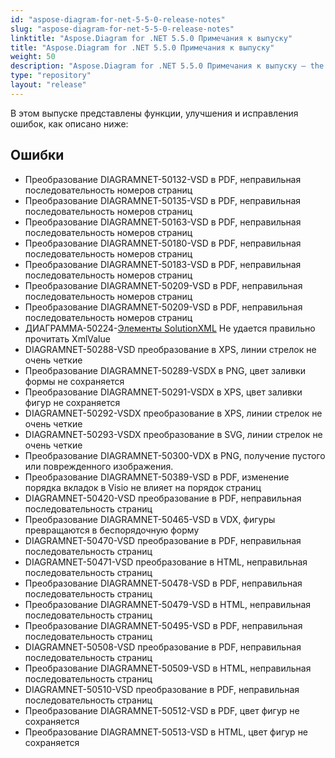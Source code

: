```yaml
---
id: "aspose-diagram-for-net-5-5-0-release-notes"
slug: "aspose-diagram-for-net-5-5-0-release-notes"
linktitle: "Aspose.Diagram for .NET 5.5.0 Примечания к выпуску"
title: "Aspose.Diagram for .NET 5.5.0 Примечания к выпуску"
weight: 50
description: "Aspose.Diagram for .NET 5.5.0 Примечания к выпуску – the latest updates and fixes."
type: "repository"
layout: "release"
---
```

В этом выпуске представлены функции, улучшения и исправления ошибок, как описано ниже:
## **Ошибки**
- Преобразование DIAGRAMNET-50132-VSD в PDF, неправильная последовательность номеров страниц
- Преобразование DIAGRAMNET-50135-VSD в PDF, неправильная последовательность номеров страниц
- Преобразование DIAGRAMNET-50163-VSD в PDF, неправильная последовательность номеров страниц
- Преобразование DIAGRAMNET-50180-VSD в PDF, неправильная последовательность номеров страниц
- Преобразование DIAGRAMNET-50183-VSD в PDF, неправильная последовательность номеров страниц
- Преобразование DIAGRAMNET-50209-VSD в PDF, неправильная последовательность номеров страниц
- Преобразование DIAGRAMNET-50209-VSD в PDF, неправильная последовательность номеров страниц
- ДИАГРАММА-50224-[Элементы SolutionXML](https://reference.aspose.com/diagram/net/aspose.diagram/solutionxml) Не удается правильно прочитать XmlValue
- DIAGRAMNET-50288-VSD преобразование в XPS, линии стрелок не очень четкие
- Преобразование DIAGRAMNET-50289-VSDX в PNG, цвет заливки формы не сохраняется
- Преобразование DIAGRAMNET-50291-VSDX в XPS, цвет заливки фигур не сохраняется
- DIAGRAMNET-50292-VSDX преобразование в XPS, линии стрелок не очень четкие
- DIAGRAMNET-50293-VSDX преобразование в SVG, линии стрелок не очень четкие
- Преобразование DIAGRAMNET-50300-VDX в PNG, получение пустого или поврежденного изображения.
- Преобразование DIAGRAMNET-50389-VSD в PDF, изменение порядка вкладок в Visio не влияет на порядок страниц
- DIAGRAMNET-50420-VSD преобразование в PDF, неправильная последовательность страниц
- Преобразование DIAGRAMNET-50465-VSD в VDX, фигуры превращаются в беспорядочную форму
- DIAGRAMNET-50470-VSD преобразование в PDF, неправильная последовательность страниц
- DIAGRAMNET-50471-VSD преобразование в HTML, неправильная последовательность страниц
- Преобразование DIAGRAMNET-50478-VSD в PDF, неправильная последовательность страниц
- Преобразование DIAGRAMNET-50479-VSD в HTML, неправильная последовательность страниц
- Преобразование DIAGRAMNET-50495-VSD в PDF, неправильная последовательность страниц
- DIAGRAMNET-50508-VSD преобразование в PDF, неправильная последовательность страниц
- Преобразование DIAGRAMNET-50509-VSD в HTML, неправильная последовательность страниц
- DIAGRAMNET-50510-VSD преобразование в PDF, неправильная последовательность страниц
- Преобразование DIAGRAMNET-50512-VSD в PDF, цвет фигур не сохраняется
- Преобразование DIAGRAMNET-50513-VSD в HTML, цвет фигур не сохраняется
